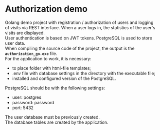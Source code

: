 # Authorization demo
Golang demo project with registration / authorization of users and logging of visits via REST interface. When a user logs in, the statistics of the user's visits are displayed.  
User authentication is based on JWT tokens. PostgreSQL is used to store user data.  
When compiling the source code of the project, the output is the **`authorization_go.exe`** file.  
For the application to work, it is necessary:  
- to place folder with html-file templates;  
- .env file with database settings in the directory with the executable file;  
- installed and configured version of the PostgreSQL.
  
PostgreSQL should be with the following settings:  
- user: postgres  
- password: password  
- port: 5432  

The user database must be previously created.  
The database tables are created by the application.
